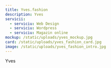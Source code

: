```yaml
---
title: Yves.fashion
description: Yves
servicii:
  - serviciu: Web Design
  - serviciu: Wordpress
  - serviciu: Magazin online
mockup: /static/uploads/yves_mockup.jpg
card: /static/uploads/yves_fashion_card.jpg
image: /static/uploads/yves_fashion_intro.jpg
---
```

Yves
